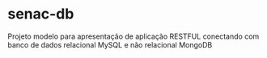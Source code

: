 # senac-db
Projeto modelo para apresentação de aplicação RESTFUL conectando com banco de dados relacional MySQL e não relacional MongoDB
